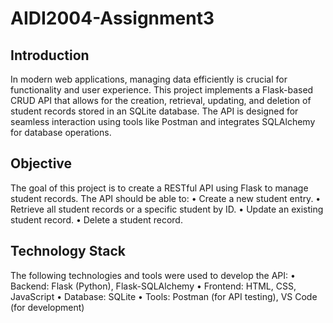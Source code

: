 # AIDI2004-Assignment3

## Introduction
   
In modern web applications, managing data efficiently is crucial for functionality and user experience. This project implements a Flask-based CRUD API that allows for the creation, retrieval, updating, and deletion of student records stored in an SQLite database. The API is designed for seamless interaction using tools like Postman and integrates SQLAlchemy for database operations.

## Objective
The goal of this project is to create a RESTful API using Flask to manage student records. The API should be able to:
•	Create a new student entry.
•	Retrieve all student records or a specific student by ID.
•	Update an existing student record.
•	Delete a student record.

## Technology Stack
The following technologies and tools were used to develop the API:
•	Backend: Flask (Python), Flask-SQLAlchemy
•	Frontend: HTML, CSS, JavaScript
•	Database: SQLite
•	Tools: Postman (for API testing), VS Code (for development)
